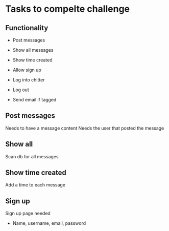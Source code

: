 # Tasks to compelte challenge

## Functionality

* Post messages
* Show all messages
* Show time created
* Allow sign up

* Log into chitter
* Log out

* Send email if tagged

## Post messages

Needs to have a message content
Needs the user that posted the message

## Show all

Scan db for all messages

## Show time created 

Add a time to each message

## Sign up

Sign up page needed
 - Name, username, email, password